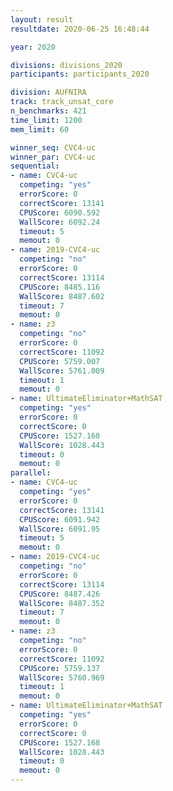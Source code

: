```yaml
---
layout: result
resultdate: 2020-06-25 16:48:44

year: 2020

divisions: divisions_2020
participants: participants_2020

division: AUFNIRA
track: track_unsat_core
n_benchmarks: 421
time_limit: 1200
mem_limit: 60

winner_seq: CVC4-uc
winner_par: CVC4-uc
sequential:
- name: CVC4-uc
  competing: "yes"
  errorScore: 0
  correctScore: 13141
  CPUScore: 6090.592
  WallScore: 6092.24
  timeout: 5
  memout: 0
- name: 2019-CVC4-uc
  competing: "no"
  errorScore: 0
  correctScore: 13114
  CPUScore: 8485.116
  WallScore: 8487.602
  timeout: 7
  memout: 0
- name: z3
  competing: "no"
  errorScore: 0
  correctScore: 11092
  CPUScore: 5759.007
  WallScore: 5761.009
  timeout: 1
  memout: 0
- name: UltimateEliminator+MathSAT
  competing: "yes"
  errorScore: 0
  correctScore: 0
  CPUScore: 1527.168
  WallScore: 1028.443
  timeout: 0
  memout: 0
parallel:
- name: CVC4-uc
  competing: "yes"
  errorScore: 0
  correctScore: 13141
  CPUScore: 6091.942
  WallScore: 6091.95
  timeout: 5
  memout: 0
- name: 2019-CVC4-uc
  competing: "no"
  errorScore: 0
  correctScore: 13114
  CPUScore: 8487.426
  WallScore: 8487.352
  timeout: 7
  memout: 0
- name: z3
  competing: "no"
  errorScore: 0
  correctScore: 11092
  CPUScore: 5759.137
  WallScore: 5760.969
  timeout: 1
  memout: 0
- name: UltimateEliminator+MathSAT
  competing: "yes"
  errorScore: 0
  correctScore: 0
  CPUScore: 1527.168
  WallScore: 1028.443
  timeout: 0
  memout: 0
---
```


